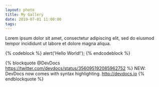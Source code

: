 ```yaml
---
layout: photo
title: My Gallery
date: 2019-07-01 11:00:00
tags:
---
```


Lorem ipsum dolor sit amet, consectetur adipiscing elit, sed do eiusmod tempor incididunt ut labore et dolore magna aliqua.
<!-- more -->

{% codeblock %}
alert('Hello World!');
{% endcodeblock %}

{% blockquote @DevDocs https://twitter.com/devdocs/status/356095192085962752 %}
NEW: DevDocs now comes with syntax highlighting. http://devdocs.io
{% endblockquote %}